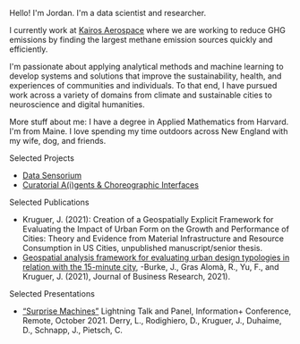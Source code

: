 Hello! I'm Jordan. I'm a data scientist and researcher.

I currently work at [Kairos Aerospace](https://kairosaerospace.com/) where we are working to reduce GHG emissions by finding the largest methane emission sources quickly and efficiently.

I'm passionate about applying analytical methods and machine learning to develop systems and solutions that improve the sustainability, health, and experiences of communities and individuals. To that end, I have pursued work across a variety of domains from climate and sustainable cities to neuroscience and digital humanities. 


More stuff about me: I have a degree in Applied Mathematics from Harvard. I'm from Maine. I love spending my time outdoors across New England with my wife, dog, and friends.



Selected Projects
- [Data Sensorium](https://www.linsderry.com/data-sensorium)
- [Curatorial A(i)gents & Choreographic Interfaces](https://www.linsderry.com/research-choreographic-interfaces-1)

Selected Publications
- Kruguer, J. (2021): Creation of a Geospatially Explicit Framework for Evaluating the Impact of Urban Form on the Growth and Performance of Cities: Theory and Evidence from Material Infrastructure and Resource Consumption in US Cities, unpublished manuscript/senior thesis.
- [Geospatial analysis framework for evaluating urban design typologies in relation with the 15-minute city](https://www.sciencedirect.com/science/article/abs/pii/S014829632200563X), -Burke, J., Gras Alomà, R., Yu, F., and Kruguer, J. (2021), Journal of Business Research, 2021). 

Selected Presentations
- [“Surprise Machines”](https://metalabharvard.github.io/projects/curatorial-aigents/surprisemachines/) Lightning Talk and Panel, Information+ Conference, Remote, October 2021. Derry, L., Rodighiero, D., Kruguer, J., Duhaime, D., Schnapp, J., Pietsch, C. 


